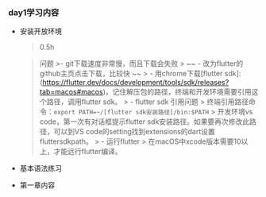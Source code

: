 ### day1学习内容

- 安装开放环境

	> 0.5h

	> 问题
		>- git下载速度非常慢，而且下载会失败
		> ~~ - 改为flutter的github主页点击下载，比较快 ~~
		> - 用chrome下载[flutter sdk]:(https://flutter.dev/docs/development/tools/sdk/releases?tab=macos#macos)，记住解压包的路径，终端和开发环境需要引用这个路径，调用flutter sdk。
		> - flutter sdk 引用问题
			> 终端引用路径命令：`export PATH=~/[flutter sdk安装路径]/bin:$PATH`
			> 开发环境vs code，第一次有对话框提示flutter sdk安装路径。如果要再次修改此路径，可以到VS code的setting找到extensions的dart设置fluttersdkpath。
		> - 运行flutter
			> 在macOS中xcode版本需要10以上，才能远行flutter编译。
- 基本语法练习

- 第一章内容